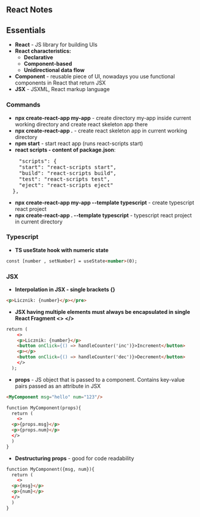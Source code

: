 ## React Notes

## Essentials
- **React** - JS library for building UIs
- **React characteristics:**
  - **Declarative**
  - **Component-based**
  - **Unidirectional data flow**
- **Component** - reusable piece of UI, nowadays you use functional components in React that return JSX
- **JSX** - JSXML, React markup language
### Commands
- **npx create-react-app my-app** - create directory my-app inside current working directory and create react skeleton app there
- **npx create-react-app .** - create react skeleton app in current working directory
- **npm start** - start react app (runs react-scripts start)
- **react scripts - content of package.json**:
<pre>
    "scripts": {
    "start": "react-scripts start",
    "build": "react-scripts build",
    "test": "react-scripts test",
    "eject": "react-scripts eject"
  },
</pre>
- **npx create-react-app my-app --template typescript** - create typescript react project
- **npx create-react-app . --template typescript** - typescript react project in current directory


### Typescript
- **TS useState hook with numeric state**
```html 
const [number , setNumber] = useState<number>(0);
```


### JSX
- **Interpolation in JSX - single brackets {}**
```html
<p>Licznik: {number}</p></pre>
```
- **JSX having multiple elements must always be encapsulated in single React Fragment <> </>**
```html
return (
    <>
    <p>Licznik: {number}</p>
    <button onClick={() => handleCounter('inc')}>Increment</button>
    <p></p>
    <button onClick={() => handleCounter('dec')}>Decrement</button>
    </>
  ); 
```
- **props** - JS object that is passed to a component. Contains key-value pairs passed as an attribute in JSX
```html 
<MyComponent msg="hello" num="123"/>
```

```html
function MyComponent(props){
  return (
    <>
  <p>{props.msg}</p>
  <p>{props.num}</p>
  </>
  )
}
```
- **Destructuring props** - good for code readability
```html 
function MyComponent({msg, num}){
  return (
    <>
  <p>{msg}</p>
  <p>{num}</p>
  </>
  )
}
```


